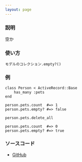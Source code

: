 ```yaml
---
layout: page
---
```


### 説明

空か

### 使い方

    モデルのコレクション.empty?()

### 例

    class Person < ActiveRecord::Base
        has_many :pets
    end

    person.pets.count  #=> 1
    person.pets.empty? #=> false

    person.pets.delete_all

    person.pets.count  #=> 0
    person.pets.empty? #=> true

### ソースコード

- [GitHub](https://github.com/rails/rails/blob/984c3ef2775781d47efa9f541ce570daa2434a80/activerecord/lib/active_record/associations/collection_proxy.rb#L829)
